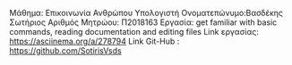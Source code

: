 Μάθημα: Επικοινωνία Ανθρώπου Υπολογιστή
Ονοματεπώνυμο:Βασδέκης Σωτήριος
Αριθμός Μητρώου: Π2018163
Εργασία: get familiar with basic commands, reading documentation and editing files
Link εργασίας: https://asciinema.org/a/278794
Link Git-Hub : https://github.com/SotirisVsds
